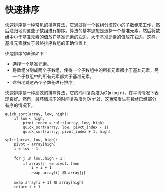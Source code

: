 # 快速排序
快速排序是一种常见的排序算法，它通过将一个数组分成较小的子数组来工作，然后递归地对这些子数组进行排序。算法的基本思想是选择一个基准元素，然后将数组中小于基准元素的值放在基准元素的左边，大于基准元素的值放在右边。这样，基准元素就位于最终排序数组的正确位置上。

快速排序的步骤如下：

+ 选择一个基准元素。
+ 将数组分割成两个子数组，使得一个子数组中的所有元素都小于基准元素，另一个子数组中的所有元素都大于基准元素。
+ 递归地对这两个子数组进行排序。

快速排序是一种高效的排序算法，它的时间复杂度为O(n log n)，在平均情况下表现良好。然而，最坏情况下的时间复杂度为O(n^2)，这通常发生在数组已经部分有序的情况下。

```plaintext
quick_sort(array, low, high):
    if low < high,
        pivot_index = split(array, low, high)
        quick_sort(array, low, pivot_index - 1)
        quick_sort(array, pivot_index + 1, high)

split(array, low, high):
    pivot = array[high]
    i = low - 1
    
    for j in low..high - 1：
        if array[j] <= pivot，then
            i = i + 1
            swap array[i] 和 array[j]
    
    swap array[i + 1] 和 array[high]
    return i + 1
```